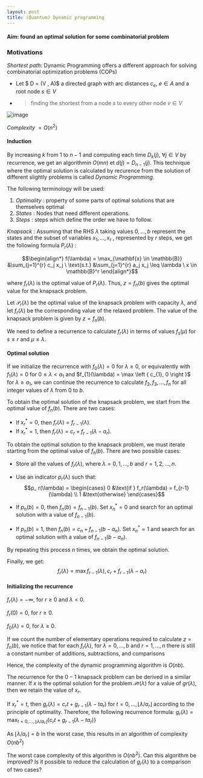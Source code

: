 ```yaml
---
layout: post
title: (Quantum) Dynamic programming
---
```


#### Aim: found an optimal solution for some combinatorial problem

### Motivations

*Shortest path*: Dynamic Programming offers a different approach for solving combinatorial optimization problems (COPs)
- Let $ D = (V , A)$ a directed graph with arc distances $c_ e$, $e \in A$ and a root node $s \in V$ 
- > finding the shortest from a node $s$ to every other node $v \in V$

![image](https://user-images.githubusercontent.com/109908559/217756375-185fc715-ecb3-499f-8b89-4bbd048ddd50.png)

*Complexity* $=O(n^2)$

#### Induction
By increasing *k* from $1$ to $n − 1$ and computing each time
$D_ k (j)$, $∀j ∈ V$ by recurrence, we get an algorithmin  $O(mn)$ et
$d(j) = D_ {n−1} (j)$.
This technique where the optimal solution is calculated by recurence from the solution
of different slightly problems is called *Dynamic Programming*.

The following terminology will be used:
1. *Optimality* : property of some parts of optimal solutions that are themselves optimal
2. *States* : Nodes that need different operations.
3. *Steps* : steps which define the order we have to follow.

*Knapsack* : Assuming that the RHS $λ$ taking values $0, \ldots , b$ represent the states and the subset of variables $x_ 1, \ldots , x_ r$ ,
represented by $r$ steps, we get the following formula $P_ r (λ)$ :

$$\begin{align*}
f(\lambda) = \max_{\mathbf{x} \in \mathbb{B}} &\sum_{j=1}^{r} c_j x_j \
\text{s.t.} &\sum_{j=1}^{r} a_j x_j \leq \lambda \ x \in \mathbb{B}^r
\end{align*}$$

where $f_ r (λ)$ is the optimal value of $P_ r (λ)$.
Thus, $z = f_ n (b)$ gives the optimal value for the knapsack problem.

Let $\mathcal{P}_ {r}(\lambda)$ be the optimal value of the knapsack problem with capacity $\lambda$, and let $f_ {r}(\lambda)$ be the corresponding value of the relaxed problem. The value of the knapsack problem is given by $z=f_ {n}(b)$.

We need to define a recurrence to calculate $f_{r}(\lambda)$ in terms of values $f_{s}(\mu)$ for $s \leq r$ and $\mu \leq \lambda$.

#### Optimal solution

If we initialize the recurrence with $f_{0}(\lambda) = 0$ for $\lambda \geq 0$, or equivalently with $f_{1}(\lambda) = 0$ for $0 \leq \lambda < a_{1}$ and $f_{1}(\lambda) = \max \left { c_{1}, 0 \right }$ for $\lambda \geq a_{1}$, we can continue the recurrence to calculate $f_{2}, f_{3},...,f_{n}$ for all integer values of $\lambda$ from 0 to $b$.

To obtain the optimal solution of the knapsack problem, we start from the optimal value of $f_ {n}(b)$. There are two cases:
- If $x_ {r}^{*}=0$, then $f_ {r}(\lambda)=f_ {r-1}(\lambda)$.
- If $x_ {r}^{*}=1$, then $f_ {r}(\lambda)=c_ {r}+f_ {r-1}(\lambda-a_ {r})$.

To obtain the optimal solution to the knapsack problem, we must iterate starting from the optimal value of $f_n(b)$. There are two possible cases:

- Store all the values of $f_r(\lambda)$, where $\lambda = 0, 1, \ldots, b$ and $r = 1, 2, \ldots, n$.

- Use an indicator $p_r(\lambda)$ such that: 
$$p_ r(\lambda) = \begin{cases} 0 &\text{if } f_r(\lambda) = f_{r-1}(\lambda) \\ 1 &\text{otherwise} \end{cases}$$

- If $p_n(b) = 0$, then $f_n(b) = f_{n-1}(b)$. Set $x_n^* = 0$ and search for an optimal solution with a value of $f_{n-1}(b)$.

- If $p_n(b) = 1$, then $f_n(b) = c_n + f_{n-1}(b - a_n)$. Set $x_n^* = 1$ and search for an optimal solution with a value of $f_{n-1}(b - a_n)$.

By repeating this process $n$ times, we obtain the optimal solution.

Finally, we get:
$$f_ r (\lambda) = \max{f_ {r-1} (\lambda), c_ r + f_ {r-1} (\lambda - a_ r )}$$

#### Initializing the recurrence

$f_{r}(\lambda)=-\infty$, for $r \geq 0$ and $\lambda < 0$.

$f_{r}(0)=0$, for $r \geq 0$.

$f_{0}(\lambda)=0$, for $\lambda \geq 0$.

If we count the number of elementary operations required to calculate $z = f_n(b)$, we notice that for each $f_r(\lambda)$, for $\lambda = 0, ..., b$ and $r = 1, ..., n$ there is still a constant number of additions, subtractions, and comparisons

Hence, the complexity of the dynamic programming algorithm is $O(nb)$.

The recurrence for the $0-1$ knapsack problem can be derived in a similar manner. If $x^{}$ is the optimal solution for the problem $\mathcal{P}{r}(\lambda)$ for a value of $g{r}(\lambda)$, then we retain the value of $x^{}_{r}$.

If $x^{*}_ {r}=t$, then $g_ {r}(\lambda)=c_{r}t+g_{r-1}(\lambda-t a_{r})$ for $t=0, \dots , \lfloor \lambda/a_{r} \rfloor$ according to the principle of optimality.
Therefore, the following recurrence formula:
$g_{r}(\lambda)=\max_{t=0, \dots , \lfloor \lambda/a_{r} \rfloor} \{ c_{r}t+g_{r-1}(\lambda-t a_{r}) \}$

As $\lfloor \lambda / a_r \rfloor = b$ in the worst case, this results in an algorithm of complexity $O(nb^2)$

The worst case complexity of this algorithm is $O(nb^{2})$. Can this algorithm be improved? Is it possible to reduce the calculation of $g_{r}(\lambda)$ to a comparison of two cases?
